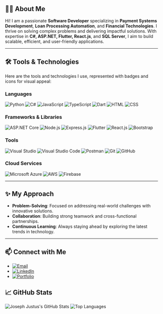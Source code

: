 ## **👨‍💻 About Me**
Hi! I am a passionate **Software Developer** specializing in **Payment Systems Development**, **Loan Processing Automation**, and **Financial Technologies**. I thrive on solving complex problems and delivering impactful solutions. With expertise in **C#, ASP.NET, Flutter, React.js**, and **SQL Server**, I aim to build scalable, efficient, and user-friendly applications.

---

## **🛠️ Tools & Technologies**
Here are the tools and technologies I use, represented with badges and icons for visual appeal:

### **Languages**
![Python](https://img.shields.io/badge/Python-3776AB?style=for-the-badge&logo=python&logoColor=white)
![C#](https://img.shields.io/badge/C%23-239120?style=for-the-badge&logo=c-sharp&logoColor=white)
![JavaScript](https://img.shields.io/badge/JavaScript-F7DF1E?style=for-the-badge&logo=javascript&logoColor=black)
![TypeScript](https://img.shields.io/badge/TypeScript-007ACC?style=for-the-badge&logo=typescript&logoColor=white)
![Dart](https://img.shields.io/badge/Dart-0175C2?style=for-the-badge&logo=dart&logoColor=white)
![HTML](https://img.shields.io/badge/HTML-E34F26?style=for-the-badge&logo=html5&logoColor=white)
![CSS](https://img.shields.io/badge/CSS-1572B6?style=for-the-badge&logo=css3&logoColor=white)

### **Frameworks & Libraries**
![ASP.NET Core](https://img.shields.io/badge/ASP.NET_Core-512BD4?style=for-the-badge&logo=.net&logoColor=white)
![Node.js](https://img.shields.io/badge/Node.js-339933?style=for-the-badge&logo=nodedotjs&logoColor=white)
![Express.js](https://img.shields.io/badge/Express.js-404D59?style=for-the-badge)
![Flutter](https://img.shields.io/badge/Flutter-02569B?style=for-the-badge&logo=flutter&logoColor=white)
![React.js](https://img.shields.io/badge/React-20232A?style=for-the-badge&logo=react&logoColor=61DAFB)
![Bootstrap](https://img.shields.io/badge/Bootstrap-563D7C?style=for-the-badge&logo=bootstrap&logoColor=white)

### **Tools**
![Visual Studio](https://img.shields.io/badge/Visual_Studio-5C2D91?style=for-the-badge&logo=visualstudio&logoColor=white)
![Visual Studio Code](https://img.shields.io/badge/VS_Code-007ACC?style=for-the-badge&logo=visualstudiocode&logoColor=white)
![Postman](https://img.shields.io/badge/Postman-FF6C37?style=for-the-badge&logo=postman&logoColor=white)
![Git](https://img.shields.io/badge/Git-F05032?style=for-the-badge&logo=git&logoColor=white)
![GitHub](https://img.shields.io/badge/GitHub-181717?style=for-the-badge&logo=github&logoColor=white)

### **Cloud Services**
![Microsoft Azure](https://img.shields.io/badge/Azure-0078D4?style=for-the-badge&logo=microsoftazure&logoColor=white)
![AWS](https://img.shields.io/badge/AWS-232F3E?style=for-the-badge&logo=amazonaws&logoColor=white)
![Firebase](https://img.shields.io/badge/Firebase-FFCA28?style=for-the-badge&logo=firebase&logoColor=black)

---



## **✨ My Approach**
- **Problem-Solving**: Focused on addressing real-world challenges with innovative solutions.
- **Collaboration**: Building strong teamwork and cross-functional partnerships.
- **Continuous Learning**: Always staying ahead by exploring the latest trends in technology.

---

## **📫 Connect with Me**
- [![Email](https://img.shields.io/badge/Email-D14836?style=for-the-badge&logo=gmail&logoColor=white)](mailto:justuskasyoki57@gmail.com)  
- [![LinkedIn](https://img.shields.io/badge/LinkedIn-0A66C2?style=for-the-badge&logo=linkedin&logoColor=white)](https://www.linkedin.com/in/justuskasyoki-swdvp/)  
- [![Portfolio](https://img.shields.io/badge/Portfolio-FF7139?style=for-the-badge&logo=firefox&logoColor=white)](https://justus57.github.io/Portfolio/)  

## 📈 GitHub Stats

![Joseph Justus's GitHub Stats](https://github-readme-stats.vercel.app/api?username=your-profile&show_icons=true&theme=radical)  ![Top Languages](https://github-readme-stats.vercel.app/api/top-langs/?username=your-profile&layout=compact&theme=radical)
